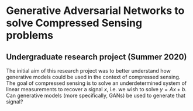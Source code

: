 # Generative Adversarial Networks to solve Compressed Sensing problems

## Undergraduate research project (Summer 2020)

The initial aim of this research project was to better understand how generative models could be used in the context of compressed sensing. The goal of compressed sensing is to solve an underdetermined system of linear measurements to recover a signal $x$, i.e. we wish to solve $y=Ax+b$. Can generative models (more specifically, GANs) be used to generate that signal?



